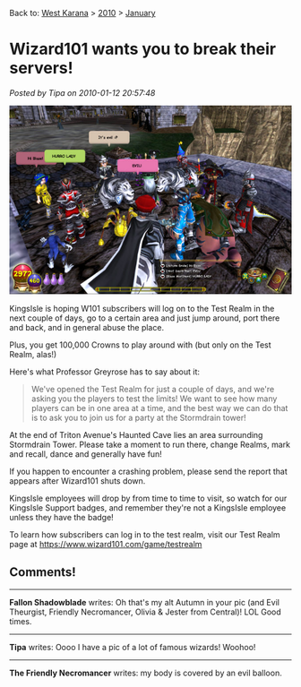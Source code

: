 Back to: [West Karana](/posts/westkarana.md) > [2010](/posts/2010/westkarana.md) > [January](./westkarana.md)
# Wizard101 wants you to break their servers!

*Posted by Tipa on 2010-01-12 20:57:48*

[![](../../../uploads/2010/01/WizardGraphicalClient-2010-01-12-20-32-37-82.jpg "Party at Stormdrain Tower!")](../../../uploads/2010/01/WizardGraphicalClient-2010-01-12-20-32-37-82.jpg)

KingsIsle is hoping W101 subscribers will log on to the Test Realm in the next couple of days, go to a certain area and just jump around, port there and back, and in general abuse the place.

Plus, you get 100,000 Crowns to play around with (but only on the Test Realm, alas!)

Here's what Professor Greyrose has to say about it:


> We've opened the Test Realm for just a couple of days, and we're asking you the players to test the limits! We want to see how many players can be in one area at a time, and the best way we can do that is to ask you to join us for a party at the Stormdrain tower! 

At the end of Triton Avenue's Haunted Cave lies an area surrounding Stormdrain Tower. Please take a moment to run there, change Realms, mark and recall, dance and generally have fun! 

If you happen to encounter a crashing problem, please send the report that appears after Wizard101 shuts down. 

KingsIsle employees will drop by from time to time to visit, so watch for our KingsIsle Support badges, and remember they're not a KingsIsle employee unless they have the badge! 

To learn how subscribers can log in to the test realm, visit our Test Realm page at <https://www.wizard101.com/game/testrealm> 




## Comments!

---

**Fallon Shadowblade** writes: Oh that's my alt Autumn in your pic (and Evil Theurgist, Friendly Necromancer, Olivia & Jester from Central)! LOL Good times.

---

**Tipa** writes: Oooo I have a pic of a lot of famous wizards! Woohoo!

---

**The Friendly Necromancer** writes: my body is covered by an evil balloon.

